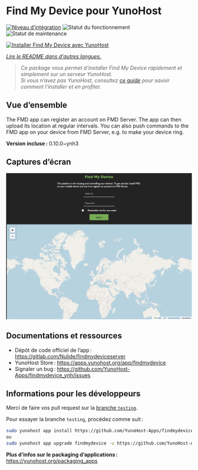 <!--
Nota bene : ce README est automatiquement généré par <https://github.com/YunoHost/apps/tree/master/tools/readme_generator>
Il NE doit PAS être modifié à la main.
-->

# Find My Device pour YunoHost

[![Niveau d’intégration](https://apps.yunohost.org/badge/integration/findmydevice)](https://ci-apps.yunohost.org/ci/apps/findmydevice/)
![Statut du fonctionnement](https://apps.yunohost.org/badge/state/findmydevice)
![Statut de maintenance](https://apps.yunohost.org/badge/maintained/findmydevice)

[![Installer Find My Device avec YunoHost](https://install-app.yunohost.org/install-with-yunohost.svg)](https://install-app.yunohost.org/?app=findmydevice)

*[Lire le README dans d'autres langues.](./ALL_README.md)*

> *Ce package vous permet d’installer Find My Device rapidement et simplement sur un serveur YunoHost.*  
> *Si vous n’avez pas YunoHost, consultez [ce guide](https://yunohost.org/install) pour savoir comment l’installer et en profiter.*

## Vue d’ensemble

The FMD app can register an account on FMD Server. The app can then upload its location at regular intervals.
You can also push commands to the FMD app on your device from FMD Server, e.g. to make your device ring.

**Version incluse :** 0.10.0~ynh3

## Captures d’écran

![Capture d’écran de Find My Device](./doc/screenshots/screenshot.png)

## Documentations et ressources

- Dépôt de code officiel de l’app : <https://gitlab.com/Nulide/findmydeviceserver>
- YunoHost Store : <https://apps.yunohost.org/app/findmydevice>
- Signaler un bug : <https://github.com/YunoHost-Apps/findmydevice_ynh/issues>

## Informations pour les développeurs

Merci de faire vos pull request sur la [branche `testing`](https://github.com/YunoHost-Apps/findmydevice_ynh/tree/testing).

Pour essayer la branche `testing`, procédez comme suit :

```bash
sudo yunohost app install https://github.com/YunoHost-Apps/findmydevice_ynh/tree/testing --debug
ou
sudo yunohost app upgrade findmydevice -u https://github.com/YunoHost-Apps/findmydevice_ynh/tree/testing --debug
```

**Plus d’infos sur le packaging d’applications :** <https://yunohost.org/packaging_apps>
